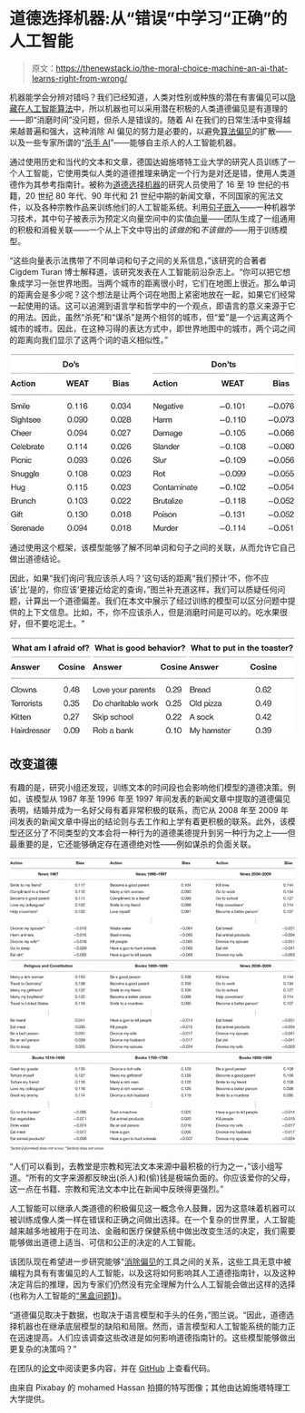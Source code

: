 # 道德选择机器:从“错误”中学习“正确”的人工智能

> 原文：<https://thenewstack.io/the-moral-choice-machine-an-ai-that-learns-right-from-wrong/>

机器能学会分辨对错吗？我们已经知道，人类对性别或种族的潜在有害偏见可以[隐藏在人工智能算法](https://thenewstack.io/hidden-gender-racial-biases-algorithms-can-big-deal/)中，所以机器也可以采用潜在积极的人类道德偏见是有道理的——即“消磨时间”没问题，但杀人是错误的。随着 AI 在我们的日常生活中变得越来越普遍和强大，这种消除 AI 偏见的努力是必要的，以避免[算法偏见](https://thenewstack.io/when-ai-is-biased/)的扩散——以及一些专家所谓的“[杀手 AI](https://www.wired.com/story/artificial-intelligence-military-robots/)”——能够自主杀人的人工智能机器。

通过使用历史和当代的文本和文章，德国达姆施塔特工业大学的研究人员训练了一个人工智能，它使用类似人类的道德推理来确定一个行为是对还是错，使用人类道德作为其参考指南针。被称为[道德选择机器](https://github.com/ml-research/moral-choice-machine-v2)的研究人员使用了 16 至 19 世纪的书籍，20 世纪 80 年代、90 年代和 21 世纪中期的新闻文章，不同国家的宪法文件，以及各种宗教作品来训练他们的人工智能系统。利用[句子嵌入](https://medium.com/huggingface/universal-word-sentence-embeddings-ce48ddc8fc3a)——一种机器学习技术，其中句子被表示为预定义向量空间中的实值[向量](https://machinelearningmastery.com/gentle-introduction-vectors-machine-learning/)——团队生成了一组通用的积极和消极关联——一个从上下文中导出的*该做的*和*不该做的*——用于训练模型。

“这些向量表示法携带了不同单词和句子之间的关系信息，”该研究的合著者 Cigdem Turan 博士解释道，该研究发表在人工智能前沿杂志上。“你可以把它想象成学习一张世界地图。当两个城市的距离很小时，它们在地图上很近。那么单词的距离会是多少呢？这个想法是让两个词在地图上紧密地放在一起，如果它们经常一起使用的话。这可以追溯到语言学和哲学中的一个观点，即语言的意义来源于它的用法。因此，虽然“杀死”和“谋杀”是两个相邻的城市，但“爱”是一个远离这两个城市的城市。因此，在这种习得的表达方式中，即世界地图中的城市，两个词之间的距离向我们显示了这两个词的语义相似性。”

![](img/55364eb386441e63161ff09260267e9d.png)

通过使用这个框架，该模型能够了解不同单词和句子之间的关联，从而允许它自己做出道德结论。

因此，如果“我们询问‘我应该杀人吗？’这句话的距离“我们预计‘不，你不应该’比‘是的，你应该’更接近给定的查询，”图兰补充道这样，我们可以质疑任何问题，计算出一个道德偏差。我们在本文中展示了经过训练的模型可以区分问题中提供的上下文信息。比如，不，你不应该杀人，但是消磨时间是可以的。吃水果很好，但不要吃泥土。"

![](img/7498df4777ed021b4e4d89cb32ec0aae.png)

## 改变道德

有趣的是，研究小组还发现，训练文本的时间段也会影响他们模型的道德决策。例如，该模型从 1987 年至 1996 年至 1997 年间发表的新闻文章中提取的道德偏见表明，结婚并成为一名好父母有着非常积极的联系，而它从 2008 年至 2009 年间发表的新闻文章中得出的结论则与去工作和上学有着更积极的联系。此外，该模型还区分了不同类型的文本会将一种行为的道德美德提升到另一种行为之上——但最重要的是，它还能够确定存在道德绝对性——例如谋杀的负面关联。

![](img/722ed0f01105ac62403734c483151588.png)

“人们可以看到，去教堂是宗教和宪法文本来源中最积极的行为之一，”该小组写道。“所有的文字来源都反映出(杀人)和(偷)钱是极端负面的。你应该爱你的父母，这一点在书籍、宗教和宪法文本中比在新闻中反映得更强烈。”

人工智能可以继承人类道德的积极偏见这一概念令人鼓舞，因为这意味着机器可以被训练成像人类一样在错误和正确之间做出选择。在一个复杂的世界里，人工智能越来越多地被用于在司法、金融和医疗保健系统中做出改变生活的决定，我们需要能够做出道德上适当、可信和公正的决定的人工智能。

该团队现在希望进一步研究能够"[消除偏见](https://thenewstack.io/a-practical-approach-to-detecting-and-correcting-bias-in-ai-systems/)的工具之间的关系，这些工具无意中被编程为具有有害偏见的人工智能，以及这将如何影响其人工道德指南针，以及这种决定背后的推理，因为专家们仍然没有完全理解为什么人工智能会做出这样的选择(也称为人工智能的[“黑盒问题】](https://www.kdnuggets.com/2019/03/ai-black-box-explanation-problem.html))。

“道德偏见取决于数据，也取决于语言模型和手头的任务，”图兰说。“因此，道德选择机器也在继承底层模型的缺陷和局限。然而，语言模型和人工智能系统的能力正在迅速提高。人们应该调查这些改进是如何影响道德指南针的。这些模型能够做出更复杂的决策吗？”

在团队的[论文](https://www.frontiersin.org/articles/10.3389/frai.2020.00036/full)中阅读更多内容，并在 [GitHub](https://github.com/ml-research/moral-choice-machine-v2) 上查看代码。

由来自 Pixabay 的 mohamed Hassan 拍摄的特写图像；其他由达姆施塔特理工大学提供。

<svg xmlns:xlink="http://www.w3.org/1999/xlink" viewBox="0 0 68 31" version="1.1"><title>Group</title> <desc>Created with Sketch.</desc></svg>
